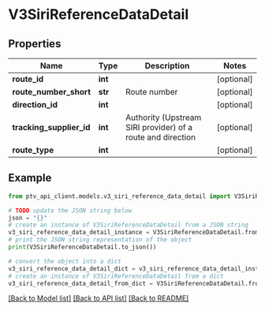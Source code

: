 # V3SiriReferenceDataDetail


## Properties

Name | Type | Description | Notes
------------ | ------------- | ------------- | -------------
**route_id** | **int** |  | [optional] 
**route_number_short** | **str** | Route number | [optional] 
**direction_id** | **int** |  | [optional] 
**tracking_supplier_id** | **int** | Authority (Upstream SIRI provider) of a route and direction | [optional] 
**route_type** | **int** |  | [optional] 

## Example

```python
from ptv_api_client.models.v3_siri_reference_data_detail import V3SiriReferenceDataDetail

# TODO update the JSON string below
json = "{}"
# create an instance of V3SiriReferenceDataDetail from a JSON string
v3_siri_reference_data_detail_instance = V3SiriReferenceDataDetail.from_json(json)
# print the JSON string representation of the object
print(V3SiriReferenceDataDetail.to_json())

# convert the object into a dict
v3_siri_reference_data_detail_dict = v3_siri_reference_data_detail_instance.to_dict()
# create an instance of V3SiriReferenceDataDetail from a dict
v3_siri_reference_data_detail_from_dict = V3SiriReferenceDataDetail.from_dict(v3_siri_reference_data_detail_dict)
```
[[Back to Model list]](../README.md#documentation-for-models) [[Back to API list]](../README.md#documentation-for-api-endpoints) [[Back to README]](../README.md)


